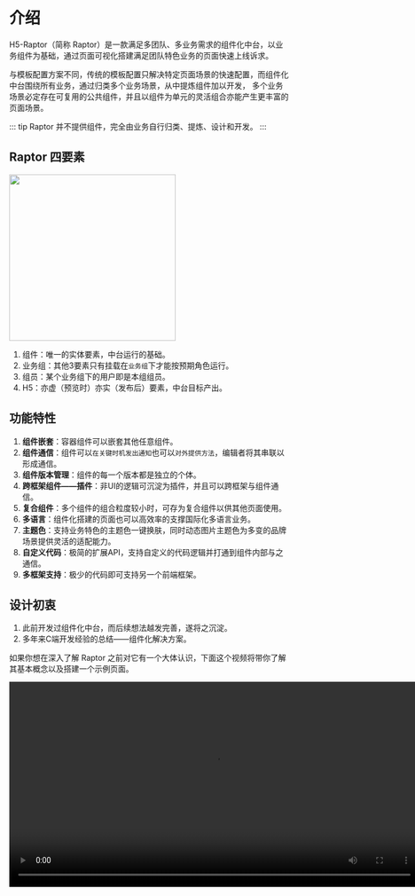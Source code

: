 # 介绍
H5-Raptor（简称 Raptor）是一款满足多团队、多业务需求的组件化中台，以业务组件为基础，通过页面可视化搭建满足团队特色业务的页面快速上线诉求。

与模板配置方案不同，传统的模板配置只解决特定页面场景的快速配置，而组件化中台围绕所有业务，通过归类多个业务场景，从中提炼组件加以开发，
多个业务场景必定存在可复用的公共组件，并且以组件为单元的灵活组合亦能产生更丰富的页面场景。

::: tip
Raptor 并不提供组件，完全由业务自行归类、提炼、设计和开发。
:::

## Raptor 四要素
<img src="https://p9-juejin.byteimg.com/tos-cn-i-k3u1fbpfcp/d0bd5320b7454264933781367cede4bf~tplv-k3u1fbpfcp-watermark.image" width="300px" />

1. 组件：唯一的实体要素，中台运行的基础。
2. 业务组：其他3要素只有挂载在`业务组`下才能按预期角色运行。
3. 组员：某个业务组下的用户即是本组组员。
4. H5：亦虚（预览时）亦实（发布后）要素，中台目标产出。

## 功能特性

1. **组件嵌套**：容器组件可以嵌套其他任意组件。
2. **组件通信**：组件可以`在关键时机发出通知`也可以`对外提供方法`，编辑者将其串联以形成通信。
3. **组件版本管理**：组件的每一个版本都是独立的个体。
4. **跨框架组件——插件**：非UI的逻辑可沉淀为插件，并且可以跨框架与组件通信。
5. **复合组件**：多个组件的组合粒度较小时，可存为复合组件以供其他页面使用。
6. **多语言**：组件化搭建的页面也可以高效率的支撑国际化多语言业务。
7. **主题色**：支持业务特色的主题色一键换肤，同时动态图片主题色为多变的品牌场景提供灵活的适配能力。
8. **自定义代码**：极简的扩展API，支持自定义的代码逻辑并打通到组件内部与之通信。
9. **多框架支持**：极少的代码即可支持另一个前端框架。

## 设计初衷
1. 此前开发过组件化中台，而后续想法越发完善，遂将之沉淀。
2. 多年来C端开发经验的总结——组件化解决方案。

如果你想在深入了解 Raptor 之前对它有一个大体认识，下面这个视频将带你了解其基本概念以及搭建一个示例页面。

<video width="740px" controls="controls" src="https://raptor-1254302757.cos.ap-guangzhou.myqcloud.com/website/video/base.mp4" />

## 架构图
![jiagoutu](/docs/image/jiagou.png)

::: tip
官方指南假设你已了解关于组件化、低码和可视化相关知识。如果你此前从未有过接触，可以先行了解后再回顾本指南。
:::
